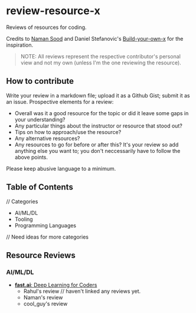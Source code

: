 # review-resource-x
Reviews of resources for coding.

Credits to [Naman Sood](https://github.com/danistefanovic/build-your-own-x) and Daniel Stefanovic's [Build-your-own-x](https://github.com/danistefanovic/build-your-own-x) for the inspiration.

> NOTE: All reviews represent the respective contributor's personal view and not my own (unless I'm the one reviewing the resource).

## How to contribute
Write your review in a markdown file; upload it as a Github Gist; submit it as an issue.
Prospective elements for a review:
* Overall was it a good resource for the topic or did it leave some gaps in your understanding?
* Any particular things about the instructor or resource that stood out?
* Tips on how to approach/use the resource?
* Any alternative resources?
* Any resources to go for before or after this?
It's your review so add anything else you want to; you don't neccessarily have to follow the above points.

Please keep abusive language to a minimum.

## Table of Contents
// Categories

* AI/ML/DL
* Tooling
* Programming Languages

// Need ideas for more categories


## Resource Reviews

### AI/ML/DL
* [**fast.ai**: Deep Learning for Coders](https://course.fast.ai/)
  * Rahul's review // haven't linked any reviews yet.
  * Naman's review
  * cool_guy's review  
